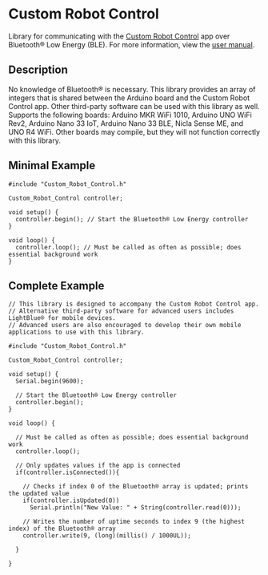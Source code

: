 # Custom Robot Control

Library for communicating with the [Custom Robot Control](https://play.google.com/store/apps/details?id=com.lf.customrobotcontrol) app over Bluetooth® Low Energy (BLE). For more information, view the [user manual](https://musician-app-pro.web.app/manual.pdf).

## Description

No knowledge of Bluetooth® is necessary. This library provides an array of integers that is shared between the Arduino board and the Custom Robot Control app. Other third-party software can be used with this library as well. Supports the following boards: Arduino MKR WiFi 1010, Arduino UNO WiFi Rev2, Arduino Nano 33 IoT, Arduino Nano 33 BLE, Nicla Sense ME, and UNO R4 WiFi. Other boards may compile, but they will not function correctly with this library. 

## Minimal Example

```
#include "Custom_Robot_Control.h"

Custom_Robot_Control controller;

void setup() {
  controller.begin(); // Start the Bluetooth® Low Energy controller
}

void loop() {
  controller.loop(); // Must be called as often as possible; does essential background work
}
```

## Complete Example

```
// This library is designed to accompany the Custom Robot Control app.
// Alternative third-party software for advanced users includes LightBlue® for mobile devices.
// Advanced users are also encouraged to develop their own mobile applications to use with this library.

#include "Custom_Robot_Control.h"

Custom_Robot_Control controller;

void setup() {
  Serial.begin(9600);
  
  // Start the Bluetooth® Low Energy controller
  controller.begin();
}

void loop() {

  // Must be called as often as possible; does essential background work
  controller.loop();

  // Only updates values if the app is connected
  if(controller.isConnected()){
    
    // Checks if index 0 of the Bluetooth® array is updated; prints the updated value
    if(controller.isUpdated(0))
      Serial.println("New Value: " + String(controller.read(0)));
    
    // Writes the number of uptime seconds to index 9 (the highest index) of the Bluetooth® array
    controller.write(9, (long)(millis() / 1000UL));
  
  }

}
```


